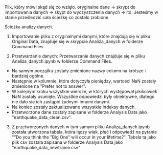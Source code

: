 Plik, który mówi skąd się co wzięło. 
oryginalne dane -> skrypt do importowania danych -> skypt do wyczyszczenia danych -> itd.
Jesteśmy w stanie prześledzić cała ścieżkę co zostało zrobione.

Ścieżka analizy danych.
1. Importowanie pliku z oryginalnymi danymi, które znajdują się w pliku Original Data, znajduje się w skrypcie Analiza_danych 
w folderze Command Files. 

2. Przetwarzanie danych:
Przetwarzanie danych znajduje się w pliku Analiza_danych.ipynb w folderze Command Files. </br>
- Na samym początku zostały zmienione nazwy column na krótsze i bardziej ogólne. 
- Następnie w kolumnie, która dotyczyła pieniędzy, wartości NaN zostały zmienione na "Prefer not to answer". 
- W kolejnym kroku wszystkie wiersze, w których występował jakikolwiek NaN zostały usunięte. Wszystkie odpowiedzi były 
obiektywne, dlatego nie dało się ich zastąpić żadnymi innymi danymi.
- Na koniec zostały zaktualizowane wszystkie indeksy danych.
- Przetworzone dane zostały zapisane w folderze Analysis Data jako "earthquake_data_clean.csv".

3. Z przetworzonych danych w tym samym pliku Analiza_danych.ipynb została utworzona tabela, która
łączy wiek, płeć i odpowiedź na pytanie ""Do you think the "Big One" will occur in your lifetime?".
Tabela ta jako plik csv została zapisana w folderze Analysis Data jako "earthquake_data_newframe.csv"